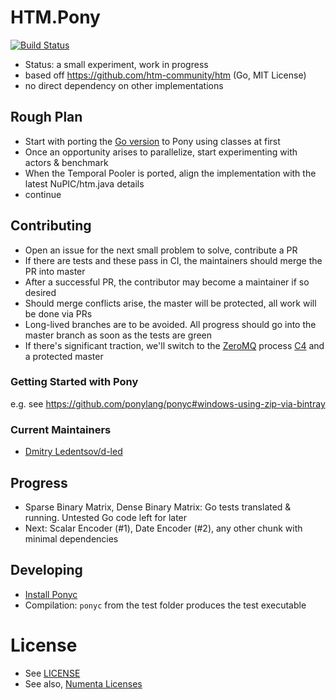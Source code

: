 # HTM.Pony

[![Build Status](https://travis-ci.org/d-led/htm.pony.svg?branch=master)](https://travis-ci.org/d-led/htm.pony)

- Status: a small experiment, work in progress
- based off https://github.com/htm-community/htm (Go, MIT License)
- no direct dependency on other implementations

## Rough Plan

- Start with porting the [Go version](https://github.com/htm-community/htm) to Pony using classes at first
- Once an opportunity arises to parallelize, start experimenting with actors & benchmark
- When the Temporal Pooler is ported, align the implementation with the latest NuPIC/htm.java details
- continue

## Contributing

- Open an issue for the next small problem to solve, contribute a PR
- If there are tests and these pass in CI, the maintainers should merge the PR into master
- After a successful PR, the contributor may become a maintainer if so desired
- Should merge conflicts arise, the master will be protected, all work will be done via PRs
- Long-lived branches are to be avoided. All progress should go into the master branch as soon as the tests are green
- If there's significant traction, we'll switch to the [ZeroMQ](https://github.com/zeromq/czmq/blob/master/CONTRIBUTING.md) process [C4](https://rfc.zeromq.org/spec:22/C4/) and a protected master

### Getting Started with Pony

e.g. see https://github.com/ponylang/ponyc#windows-using-zip-via-bintray

### Current Maintainers

- [Dmitry Ledentsov/d-led](https://github.com/d-led)

## Progress

- Sparse Binary Matrix, Dense Binary Matrix: Go tests translated & running. Untested Go code left for later
- Next: Scalar Encoder (#1), Date Encoder (#2), any other chunk with minimal dependencies

## Developing

- [Install Ponyc](https://github.com/ponylang/ponyc/blob/master/README.md#installation)
- Compilation: `ponyc` from the test folder produces the test executable

# License

- See [LICENSE](LICENSE)
- See also, [Numenta Licenses](https://numenta.org/licenses/)

